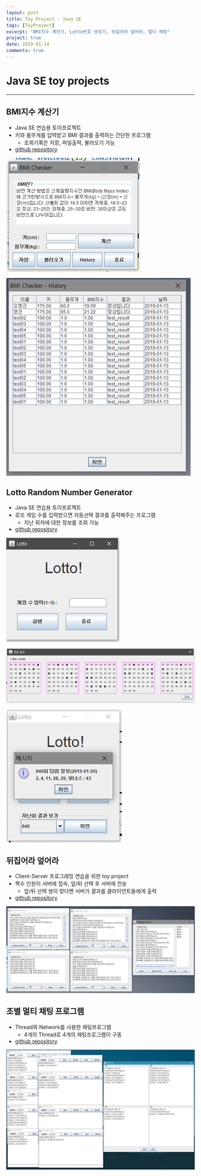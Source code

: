 ```yaml
---
layout: post
title: Toy Project - Java SE
tags: [ToyProject]
excerpt: "BMI지수 계산기, Lotto번호 생성기, 뒤집어라 엎어라, 멀티 채팅"
project: true
date: 2019-01-14
comments: true
---
```


# Java SE toy projects

---

## BMI지수 계산기

* Java SE 연습용 토이프로젝트
* 키와 몸무게를 입력받고 BMI 결과를 출력하는 간단한 프로그램
  * 조회기록은 저장, 파일출력, 불러오기 가능
* [github repository](https://github.com/younggeun0/toyProjectBMI)

![swing](https://github.com/younggeun0/younggeun0.github.io/raw/master/_posts/img/toyProjects/bmi/bmi20.png)

![jdbc](https://github.com/younggeun0/younggeun0.github.io/raw/master/_posts/img/toyProjects/bmi/bmi26.png)



## Lotto Random Number Generator

* Java SE 연습용 토이프로젝트
* 로또 게임 수를 입력받으면 자동선택 결과를 출력해주는 프로그램
  * 지난 회차에 대한 정보를 조회 가능
* [github repository](https://github.com/younggeun0/toyProjectLotto)

![swing](https://github.com/younggeun0/younggeun0.github.io/raw/master/_posts/img/toyProjects/lotto/lotto11.png?raw=true)

![swing result](https://github.com/younggeun0/younggeun0.github.io/raw/master/_posts/img/toyProjects/lotto/lotto15.png?raw=true)

![jdbc](https://github.com/younggeun0/younggeun0.github.io/raw/master/_posts/img/toyProjects/lotto/lotto18.png?raw=true)

## 뒤집어라 엎어라

* Client-Server 프로그래밍 연습을 위한 toy project
* 짝수 인원이 서버에 접속, 앞/뒤 선택 후 서버에 전송
  * 앞/뒤 선택 쌍이 맞다면 서버가 결과를 클라이언트들에게 출력
* [github repository](https://github.com/younggeun0/dedenjji)

![dedenjji](https://github.com/younggeun0/dedenjji/raw/master/img/impl.png?raw=true)


## 조별 멀티 채팅 프로그램

* Thread와 Network를 사용한 채팅프로그램
  * 4개의 Thread로 4개의 채팅프로그램이 구동 
* [github repository](https://github.com/younggeun0/multichat)

![multichat](https://github.com/younggeun0/younggeun0.github.io/raw/master/_posts/img/toyProjects/multichat/05.png?raw=true)

